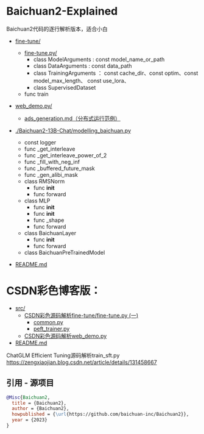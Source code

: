 # Baichuan2-Explained
Baichuan2代码的逐行解析版本，适合小白




* [fine-tune/](./fine-tune)
  * [fine-tune.py/](./fine-tune/fine-tune.py)
    * class ModelArguments : const model_name_or_path
    * class DataArguments : const data_path
    * class TrainingArguments ： const cache_dir、const optim、const model_max_length、 const use_lora、
    * class SupervisedDataset
  * func train 
* [web_demo.py/](./web_demo.py)
  * [ads_generation.md（分布式运行范例）](./examples/ads_generation.md)
* [./Baichuan2-13B-Chat/modelling_baichuan.py](./Baichuan2-Explained/Baichuan2-13B-Chat/modelling_baichuan.py)
  * const logger
  * func _get_interleave
  * func _get_interleave_power_of_2
  * func _fill_with_neg_inf
  * func _buffered_future_mask
  * func _gen_alibi_mask
  * class RMSNorm
    * func __init__
    * func forward
  * class MLP
    * func __init__
    * func __init__
    * func _shape
    * func forward
  * class BaichuanLayer
    * func __init__
    * func forward
  * class BaichuanPreTrainedModel

* [README.md](./README.md)



# CSDN彩色博客版：
* [src/](./ChatGLM-Efficient-Tuning-Explained/src)
  * [CSDN彩色源码解析fine-tune/fine-tune.py (一)](https://blog.csdn.net/sinat_37574187/article/details/132783096?csdn_share_tail=%7B%22type%22%3A%22blog%22%2C%22rType%22%3A%22article%22%2C%22rId%22%3A%22132783096%22%2C%22source%22%3A%22sinat_37574187%22%7D)
    * [common.py](./ChatGLM-Efficient-Tuning-Explained/src/utils/common.py)
    * [peft_trainer.py](./ChatGLM-Efficient-Tuning-Explained/src/utils/peft_trainer.py)
  * [CSDN彩色源码解析web_demo.py](https://blog.csdn.net/sinat_37574187/article/details/132779405?csdn_share_tail=%7B%22type%22%3A%22blog%22%2C%22rType%22%3A%22article%22%2C%22rId%22%3A%22132779405%22%2C%22source%22%3A%22sinat_37574187%22%7D)
* [README.md](./ChatGLM-Efficient-Tuning-Explained/README.md)

ChatGLM Efficient Tuning源码解析train_sft.py   https://zengxiaojian.blog.csdn.net/article/details/131458667


## 引用 - 源项目

```bibtex
@Misc{Baichuan2,
  title = {Baichuan2},
  author = {Baichuan2},
  howpublished = {\url{https://github.com/baichuan-inc/Baichuan2}},
  year = {2023}
}
```
